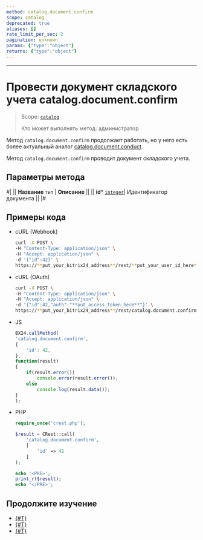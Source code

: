 ```yaml
---
method: catalog.document.confirm
scope: catalog
deprecated: true
aliases: []
rate_limit_per_sec: 2
pagination: unknown
params: {"type":"object"}
returns: {"type":"object"}
---
```



---

# Провести документ складского учета catalog.document.confirm

> Scope: [`catalog`](../../../scopes/permissions.md)
>
> Кто может выполнять метод: администратор



Метод `catalog.document.confirm` продолжает работать, но у него есть более актуальный аналог [catalog.document.conduct](../catalog-document-conduct.md).



Метод `catalog.document.confirm` проводит документ складского учета. 

## Параметры метода



#|
|| **Название**
`тип` | **Описание** ||
|| **id***
[`integer`](../../../data-types.md)| Идентификатор документа ||
|#

## Примеры кода





- cURL (Webhook)

    ```bash
    curl -X POST \
    -H "Content-Type: application/json" \
    -H "Accept: application/json" \
    -d '{"id":42}' \
    https://**put_your_bitrix24_address**/rest/**put_your_user_id_here**/**put_your_webbhook_here**/catalog.document.confirm
    ```

- cURL (OAuth)

    ```bash
    curl -X POST \
    -H "Content-Type: application/json" \
    -H "Accept: application/json" \
    -d '{"id":42,"auth":"**put_access_token_here**"}' \
    https://**put_your_bitrix24_address**/rest/catalog.document.confirm
    ```

- JS

    ```js
    BX24.callMethod(
    'catalog.document.confirm',
    {
        'id': 42,
    },
    function(result)
    {
        if(result.error())
            console.error(result.error());
        else
            console.log(result.data());
    }
    );
    ```

- PHP

    ```php
    require_once('crest.php');

    $result = CRest::call(
        'catalog.document.confirm',
        [
            'id' => 42
        ]
    );

    echo '<PRE>';
    print_r($result);
    echo '</PRE>';
    ```



## Продолжите изучение 

- [{#T}](./catalog-document-unconfirm.md)
- [{#T}](./catalog-document-fields.md)
- [{#T}](./catalog-document-element-fields.md)

